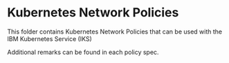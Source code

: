 # Kubernetes Network Policies
This folder contains Kubernetes Network Policies that can be used with the IBM Kubernetes Service (IKS)

Additional remarks can be found in each policy spec. 